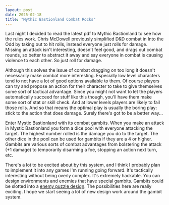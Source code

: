 ```yaml
---
layout: post
date: 2025-02-18
title: "Mythic Bastionland Combat Rocks"
---
```

Last night I decided to read the latest pdf to Mythic Bastionland to see how the rules work. Chris McDowell previously simplified D&D combat in Into the Odd by taking out to hit rolls, instead everyone just rolls for damage. Missing an attack isn't interesting, doesn't feel good, and drags out combat rounds, so better to abstract it away and say everyone in combat is causing violence to each other. So just roll for damage.

Although this solves the issue of combat dragging on too long it doesn't necessarily make combat more interesting. Especially low level characters tend to not have a lot of good options available to them. Of course players can try and propose an action for their character to take to give themselves some sort of tactical advantage. Since you might not want to let the players automatically succeed for stuff like this though, you'll have them make some sort of stat or skill check. And at lower levels players are likely to fail those rolls. And so that means the optimal play is usually the boring play: stick to the action that does damage. Surely there's got to be a better way...

Enter Mystic Bastionland with its combat gambits. When you make an attack in Mystic Bastionland you form a dice pool with everyone attacking the target. The highest number rolled is the damage you do to the target. The other dice in the pool can be used for gambits if they are a 4 or higher. Gambits are various sorts of combat advantages from bolstering the attack (+1 damage) to temporarily disarming a foe, stopping an action next turn, etc.

There's a lot to be excited about by this system, and I think I probably plan to implement it into any games I'm running going forward. It's tactically interesting without being overly complex. It's extremely hackable. You can design environments and enemies that have special gambits. Gambits could be slotted into a [enemy puzzle design](https://www.explorersdesign.com/the-1-hp-dragon/). The possibilities here are really exciting. I hope we start seeing a lot of new design work around the gambit system.
